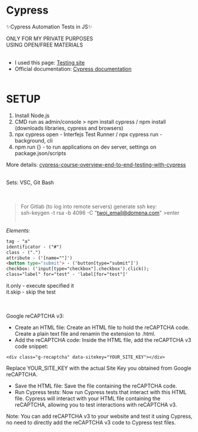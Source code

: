 # Cypress
✨Cypress Automation Tests in JS✨

ONLY FOR MY PRIVATE PURPOSES<br>
USING OPEN/FREE MATERIALS <br><br>
- I used this page: [Testing site](https://parabank.parasoft.com/parabank)
- Official documentation: [Cypress documentation](https://docs.cypress.io/guides/overview/why-cypress) 
<br><br>

# SETUP
1. Install  Node.js
2. CMD run as admin/console > npm install cypress / npm install (downloads libraries, cypress and browsers)
3. npx cypress open - Interfejs Test Runner / npx cypress run - background, cli
4. npm run {} - to run applications on dev server, settings on package.json/scripts

More details: [cypress-course-overview-end-to-end-testing-with-cypress](https://egghead.io/lessons/cypress-course-overview-end-to-end-testing-with-cypress)

<br>
Sets: VSC, Git Bash
<br><br><br>

>For Gitlab (to log into remote servers) generate ssh key:  <br>
>ssh-keygen -t rsa -b 4096 -C "twoj_email@domena.com" >enter <br><br>

_Elements: <br>_
```html
tag - "a"
identificator - ("#")  
class - (".")  
attribute - ('[name=""]') 
<button type="submit"> - ('button[type="submit"]') 
checkbox: ('input[type="checkbox"].checkbox').click();  
class="label" for="test" - 'label[for="test"]'  
```
it.only - execute specified it<br>
it.skip - skip the test<br>
<br><br>
<dl><dt> 
Google reCAPTCHA v3:  <br>
</dt></dl>  

- Create an HTML file:  Create an HTML file to hold the reCAPTCHA code. Create a plain text file and renamin the extension to .html.  <br>
- Add the reCAPTCHA code: Inside the HTML file, add the reCAPTCHA v3 code snippet:  <br>  
```
<div class="g-recaptcha" data-sitekey="YOUR_SITE_KEY"></div>
```
  Replace YOUR_SITE_KEY with the actual Site Key you obtained from Google reCAPTCHA.
- Save the HTML file: Save the file containing the reCAPTCHA code. <br>
- Run Cypress tests: Now run Cypress tests that interact with this HTML file. Cypress will interact with your HTML file containing the reCAPTCHA, allowing you to test interactions with reCAPTCHA v3. <br>

Note: You can add reCAPTCHA v3 to your website and test it using Cypress, no need to directly add the reCAPTCHA v3 code to Cypress test files.



